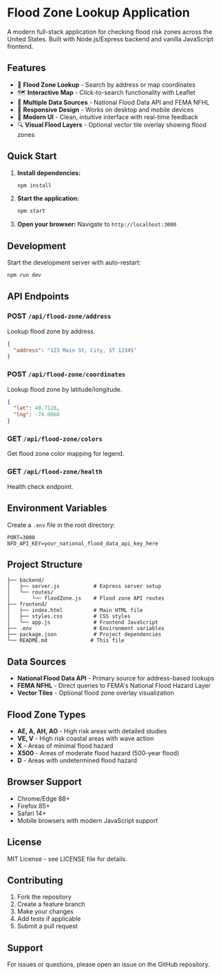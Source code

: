 # Flood Zone Lookup Application

A modern full-stack application for checking flood risk zones across the United States. Built with Node.js/Express backend and vanilla JavaScript frontend.

## Features

- 🌊 **Flood Zone Lookup** - Search by address or map coordinates
- 🗺️ **Interactive Map** - Click-to-search functionality with Leaflet
- 📍 **Multiple Data Sources** - National Flood Data API and FEMA NFHL
- 📱 **Responsive Design** - Works on desktop and mobile devices
- 🎨 **Modern UI** - Clean, intuitive interface with real-time feedback
- 🔍 **Visual Flood Layers** - Optional vector tile overlay showing flood zones

## Quick Start

1. **Install dependencies:**
   ```bash
   npm install
   ```

2. **Start the application:**
   ```bash
   npm start
   ```

3. **Open your browser:**
   Navigate to `http://localhost:3000`

## Development

Start the development server with auto-restart:
```bash
npm run dev
```

## API Endpoints

### POST `/api/flood-zone/address`
Lookup flood zone by address.
```json
{
  "address": "123 Main St, City, ST 12345"
}
```

### POST `/api/flood-zone/coordinates`
Lookup flood zone by latitude/longitude.
```json
{
  "lat": 40.7128,
  "lng": -74.0060
}
```

### GET `/api/flood-zone/colors`
Get flood zone color mapping for legend.

### GET `/api/flood-zone/health`
Health check endpoint.

## Environment Variables

Create a `.env` file in the root directory:

```
PORT=3000
NFD_API_KEY=your_national_flood_data_api_key_here
```

## Project Structure

```
├── backend/
│   ├── server.js           # Express server setup
│   └── routes/
│       └── floodZone.js    # Flood zone API routes
├── frontend/
│   ├── index.html          # Main HTML file
│   ├── styles.css          # CSS styles
│   └── app.js              # Frontend JavaScript
├── .env                    # Environment variables
├── package.json            # Project dependencies
└── README.md              # This file
```

## Data Sources

- **National Flood Data API** - Primary source for address-based lookups
- **FEMA NFHL** - Direct queries to FEMA's National Flood Hazard Layer
- **Vector Tiles** - Optional flood zone overlay visualization

## Flood Zone Types

- **AE, A, AH, AO** - High risk areas with detailed studies
- **VE, V** - High risk coastal areas with wave action
- **X** - Areas of minimal flood hazard
- **X500** - Areas of moderate flood hazard (500-year flood)
- **D** - Areas with undetermined flood hazard

## Browser Support

- Chrome/Edge 88+
- Firefox 85+
- Safari 14+
- Mobile browsers with modern JavaScript support

## License

MIT License - see LICENSE file for details.

## Contributing

1. Fork the repository
2. Create a feature branch
3. Make your changes
4. Add tests if applicable
5. Submit a pull request

## Support

For issues or questions, please open an issue on the GitHub repository.
